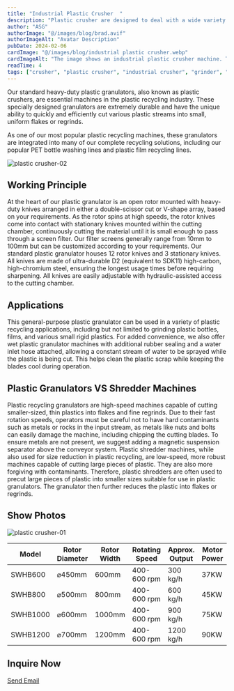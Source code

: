 ```yaml
---
title: "Industrial Plastic Crusher  "
description: "Plastic crusher are designed to deal with a wide variety of plastic materials in an efficient way with a user-friendly operation. Whether you are a producer or professio"
author: "ASG"
authorImage: "@/images/blog/brad.avif"
authorImageAlt: "Avatar Description"
pubDate: 2024-02-06
cardImage: "@/images/blog/industrial plastic crusher.webp"
cardImageAlt: "The image shows an industrial plastic crusher machine. This type of equipment is typically used in recycling processes to break down plastic materials into smaller pieces, which can then be processed further. The machine features a robust design with a green and yellow cylindrical component—likely the crushing mechanism—connected to a white and gray housing that contains the mechanical parts and possibly the control system. The entire assembly is mounted on a sturdy green base, ensuring stability during operation."
readTime: 4
tags: ["crusher", "plastic crusher", "industrial crusher", "grinder", "plastic grinder" ]
---
```

Our standard heavy-duty plastic granulators, also known as plastic crushers, are essential machines in the plastic recycling industry. These specially designed granulators are extremely durable and have the unique ability to quickly and efficiently cut various plastic streams into small, uniform flakes or regrinds.

As one of our most popular plastic recycling machines, these granulators are integrated into many of our complete recycling solutions, including our popular PET bottle washing lines and plastic film recycling lines.

![plastic crusher-02](/images/plastic_crusher-02.webp)

## Working Principle

At the heart of our plastic granulator is an open rotor mounted with heavy-duty knives arranged in either a double-scissor cut or V-shape array, based on your requirements. As the rotor spins at high speeds, the rotor knives come into contact with stationary knives mounted within the cutting chamber, continuously cutting the material until it is small enough to pass through a screen filter.
Our filter screens generally range from 10mm to 100mm but can be customized according to your requirements.
Our standard plastic granulator houses 12 rotor knives and 3 stationary knives. All knives are made of ultra-durable D2 (equivalent to SDK11) high-carbon, high-chromium steel, ensuring the longest usage times before requiring sharpening. All knives are easily adjustable with hydraulic-assisted access to the cutting chamber.

## Applications
This general-purpose plastic granulator can be used in a variety of plastic recycling applications, including but not limited to grinding plastic bottles, films, and various small rigid plastics.
For added convenience, we also offer wet plastic granulator machines with additional rubber sealing and a water inlet hose attached, allowing a constant stream of water to be sprayed while the plastic is being cut. This helps clean the plastic scrap while keeping the blades cool during operation.

## Plastic Granulators VS Shredder Machines
Plastic recycling granulators are high-speed machines capable of cutting smaller-sized, thin plastics into flakes and fine regrinds. Due to their fast rotation speeds, operators must be careful not to have hard contaminants such as metals or rocks in the input stream, as metals like nuts and bolts can easily damage the machine, including chipping the cutting blades. To ensure metals are not present, we suggest adding a magnetic suspension separator above the conveyor system.
Plastic shredder machines, while also used for size reduction in plastic recycling, are low-speed, more robust machines capable of cutting large pieces of plastic. They are also more forgiving with contaminants. Therefore, plastic shredders are often used to precut large pieces of plastic into smaller sizes suitable for use in plastic granulators. The granulator then further reduces the plastic into flakes or regrinds.

## Show Photos

![plastic crusher-01](/images/plastic_crusher-01)


<div class="scrollable-table-container">
  <table>
  <thead>
    <tr>
      <th>Model</th>
      <th>Rotor Diameter</th>
      <th>Rotor Width</th>
      <th>Rotating Speed</th>
      <th>Approx. Output</th>
      <th>Motor Power</th>
    </tr>
  </thead>
  <tbody>
    <tr>
      <td>SWHB600</td>
      <td>⌀450mm</td>
      <td>600mm</td>
      <td>400-600 rpm</td>
      <td>300 kg/h</td>
      <td>37KW</td>
    </tr>
    <tr>
      <td>SWHB800</td>
      <td>⌀500mm</td>
      <td>800mm</td>
      <td>400-600 rpm</td>
      <td>600 kg/h</td>
      <td>45KW</td>
    </tr>
    <tr>
      <td>SWHB1000</td>
      <td>⌀600mm</td>
      <td>1000mm</td>
      <td>400-600 rpm</td>
      <td>900 kg/h</td>
      <td>75KW</td>
    </tr>
    <tr>
      <td>SWHB1200</td>
      <td>⌀700mm</td>
      <td>1200mm</td>
      <td>400-600 rpm</td>
      <td>1200 kg/h</td>
      <td>90KW</td>
    </tr>
  </tbody>
</table>
</div>

## Inquire Now

<div class="email-button-container">
  <a href="mailto:sales@rumtoo.com" class="email-button">Send Email</a>
</div>
